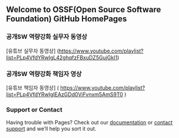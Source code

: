 ## Welcome to OSSF(Open Source Software Foundation) GitHub HomePages


### 공개SW 역량강화 실무자 동영상

[유튜브 실무자 동영상] (https://www.youtube.com/playlist?list=PLp4VfdYRwIgL42ghqfzFBxuDZ5GujGkI1)



### 공개SW 역량강화 책임자 영상


[유튜브 책임자 동영상] (
https://www.youtube.com/playlist?list=PLp4VfdYRwIgIEAzGDd0ViFvnxm5AmS9T0
)

### Support or Contact

Having trouble with Pages? Check out our [documentation](https://help.github.com/categories/github-pages-basics/) or [contact support](https://github.com/contact) and we’ll help you sort it out.
